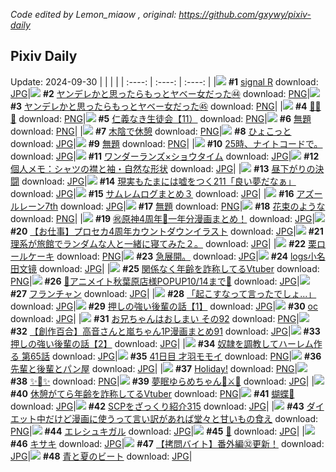 *Code edited by Lemon_miaow , original: https://github.com/gxywy/pixiv-daily*
## Pixiv Daily 
Update: 2024-09-30
|      |      |      |
| :----: | :----: | :----: |
|![](https://pximg.lemonmiaow.xyz/c/240x480/img-master/img/2024/09/29/00/00/35/122857414_p0_master1200.jpg) **#1** [signal R](https://www.pixiv.net/artworks/122857414) download: [JPG](https://pximg.lemonmiaow.xyz/img-original/img/2024/09/29/00/00/35/122857414_p0.jpg)|![](https://pximg.lemonmiaow.xyz/c/240x480/img-master/img/2024/09/28/00/01/19/122825778_p0_master1200.jpg) **#2** [ヤンデレかと思ったらもっとヤベー女だった㊹](https://www.pixiv.net/artworks/122825778) download: [PNG](https://pximg.lemonmiaow.xyz/img-original/img/2024/09/28/00/01/19/122825778_p0.png)|![](https://pximg.lemonmiaow.xyz/c/240x480/img-master/img/2024/09/29/00/01/03/122857502_p0_master1200.jpg) **#3** [ヤンデレかと思ったらもっとヤベー女だった㊺](https://www.pixiv.net/artworks/122857502) download: [PNG](https://pximg.lemonmiaow.xyz/img-original/img/2024/09/29/00/01/03/122857502_p0.png)|
|![](https://pximg.lemonmiaow.xyz/c/240x480/img-master/img/2024/09/28/13/06/43/122839107_p0_master1200.jpg) **#4** [🍁🍁🍁](https://www.pixiv.net/artworks/122839107) download: [PNG](https://pximg.lemonmiaow.xyz/img-original/img/2024/09/28/13/06/43/122839107_p0.png)|![](https://pximg.lemonmiaow.xyz/c/240x480/img-master/img/2024/09/28/10/47/37/122836332_p0_master1200.jpg) **#5** [仁義なき生徒会【11）](https://www.pixiv.net/artworks/122836332) download: [PNG](https://pximg.lemonmiaow.xyz/img-original/img/2024/09/28/10/47/37/122836332_p0.png)|![](https://pximg.lemonmiaow.xyz/c/240x480/img-master/img/2024/09/29/08/34/57/122866395_p0_master1200.jpg) **#6** [無題](https://www.pixiv.net/artworks/122866395) download: [PNG](https://pximg.lemonmiaow.xyz/img-original/img/2024/09/29/08/34/57/122866395_p0.png)|
|![](https://pximg.lemonmiaow.xyz/c/240x480/img-master/img/2024/09/28/00/00/20/122825573_p0_master1200.jpg) **#7** [木陰で休憩](https://www.pixiv.net/artworks/122825573) download: [PNG](https://pximg.lemonmiaow.xyz/img-original/img/2024/09/28/00/00/20/122825573_p0.png)|![](https://pximg.lemonmiaow.xyz/c/240x480/img-master/img/2024/09/28/00/17/30/122826545_p0_master1200.jpg) **#8** [ひょこっと](https://www.pixiv.net/artworks/122826545) download: [JPG](https://pximg.lemonmiaow.xyz/img-original/img/2024/09/28/00/17/30/122826545_p0.jpg)|![](https://pximg.lemonmiaow.xyz/c/240x480/img-master/img/2024/09/29/00/28/42/122858699_p0_master1200.jpg) **#9** [無題](https://www.pixiv.net/artworks/122858699) download: [PNG](https://pximg.lemonmiaow.xyz/img-original/img/2024/09/29/00/28/42/122858699_p0.png)|
|![](https://pximg.lemonmiaow.xyz/c/240x480/img-master/img/2024/09/29/22/11/14/122887876_p0_master1200.jpg) **#10** [25時、ナイトコードで。](https://www.pixiv.net/artworks/122887876) download: [JPG](https://pximg.lemonmiaow.xyz/img-original/img/2024/09/29/22/11/14/122887876_p0.jpg)|![](https://pximg.lemonmiaow.xyz/c/240x480/img-master/img/2024/09/29/16/46/48/122877065_p0_master1200.jpg) **#11** [ワンダーランズ×ショウタイム](https://www.pixiv.net/artworks/122877065) download: [JPG](https://pximg.lemonmiaow.xyz/img-original/img/2024/09/29/16/46/48/122877065_p0.jpg)|![](https://pximg.lemonmiaow.xyz/c/240x480/img-master/img/2024/09/28/06/00/05/122832157_p0_master1200.jpg) **#12** [個人メモ：シャツの襟と袖・自然な形状](https://www.pixiv.net/artworks/122832157) download: [JPG](https://pximg.lemonmiaow.xyz/img-original/img/2024/09/28/06/00/05/122832157_p0.jpg)|
|![](https://pximg.lemonmiaow.xyz/c/240x480/img-master/img/2024/09/28/10/52/33/122836427_p0_master1200.jpg) **#13** [昼下がりの決闘](https://www.pixiv.net/artworks/122836427) download: [JPG](https://pximg.lemonmiaow.xyz/img-original/img/2024/09/28/10/52/33/122836427_p0.jpg)|![](https://pximg.lemonmiaow.xyz/c/240x480/img-master/img/2024/09/29/18/00/08/122879078_p0_master1200.jpg) **#14** [現実もたまには嘘をつく211「良い夢だなぁ」](https://www.pixiv.net/artworks/122879078) download: [JPG](https://pximg.lemonmiaow.xyz/img-original/img/2024/09/29/18/00/08/122879078_p0.jpg)|![](https://pximg.lemonmiaow.xyz/c/240x480/img-master/img/2024/09/28/00/04/00/122826032_p0_master1200.jpg) **#15** [サムレムログまとめ３](https://www.pixiv.net/artworks/122826032) download: [JPG](https://pximg.lemonmiaow.xyz/img-original/img/2024/09/28/00/04/00/122826032_p0.jpg)|
|![](https://pximg.lemonmiaow.xyz/c/240x480/img-master/img/2024/09/28/17/15/18/122844326_p0_master1200.jpg) **#16** [アズールレーン7th](https://www.pixiv.net/artworks/122844326) download: [JPG](https://pximg.lemonmiaow.xyz/img-original/img/2024/09/28/17/15/18/122844326_p0.jpg)|![](https://pximg.lemonmiaow.xyz/c/240x480/img-master/img/2024/09/29/02/22/09/122861683_p0_master1200.jpg) **#17** [無題](https://www.pixiv.net/artworks/122861683) download: [PNG](https://pximg.lemonmiaow.xyz/img-original/img/2024/09/29/02/22/09/122861683_p0.png)|![](https://pximg.lemonmiaow.xyz/c/240x480/img-master/img/2024/09/29/00/00/36/122857417_p0_master1200.jpg) **#18** [花束のような](https://www.pixiv.net/artworks/122857417) download: [PNG](https://pximg.lemonmiaow.xyz/img-original/img/2024/09/29/00/00/36/122857417_p0.png)|
|![](https://pximg.lemonmiaow.xyz/c/240x480/img-master/img/2024/09/28/12/36/13/122838523_p0_master1200.jpg) **#19** [㊗️原神4周年🎉一年分漫画まとめ！](https://www.pixiv.net/artworks/122838523) download: [JPG](https://pximg.lemonmiaow.xyz/img-original/img/2024/09/28/12/36/13/122838523_p0.jpg)|![](https://pximg.lemonmiaow.xyz/c/240x480/img-master/img/2024/09/28/00/00/21/122825578_p0_master1200.jpg) **#20** [【お仕事】プロセカ4周年カウントダウンイラスト](https://www.pixiv.net/artworks/122825578) download: [JPG](https://pximg.lemonmiaow.xyz/img-original/img/2024/09/28/00/00/21/122825578_p0.jpg)|![](https://pximg.lemonmiaow.xyz/c/240x480/img-master/img/2024/09/28/18/04/33/122845694_p0_master1200.jpg) **#21** [理系が旅館でランダムな人と一緒に寝てみた２。](https://www.pixiv.net/artworks/122845694) download: [JPG](https://pximg.lemonmiaow.xyz/img-original/img/2024/09/28/18/04/33/122845694_p0.jpg)|
|![](https://pximg.lemonmiaow.xyz/c/240x480/img-master/img/2024/09/29/20/30/04/122884024_p0_master1200.jpg) **#22** [栗ロールケーキ](https://www.pixiv.net/artworks/122884024) download: [PNG](https://pximg.lemonmiaow.xyz/img-original/img/2024/09/29/20/30/04/122884024_p0.png)|![](https://pximg.lemonmiaow.xyz/c/240x480/img-master/img/2024/09/28/12/08/29/122837957_p0_master1200.jpg) **#23** [急展開。](https://www.pixiv.net/artworks/122837957) download: [JPG](https://pximg.lemonmiaow.xyz/img-original/img/2024/09/28/12/08/29/122837957_p0.jpg)|![](https://pximg.lemonmiaow.xyz/c/240x480/img-master/img/2024/09/28/12/18/09/122838160_p0_master1200.jpg) **#24** [logs小名田文镜](https://www.pixiv.net/artworks/122838160) download: [JPG](https://pximg.lemonmiaow.xyz/img-original/img/2024/09/28/12/18/09/122838160_p0.jpg)|
|![](https://pximg.lemonmiaow.xyz/c/240x480/img-master/img/2024/09/28/21/10/01/122851371_p0_master1200.jpg) **#25** [関係なく年齢を詐称してるVtuber](https://www.pixiv.net/artworks/122851371) download: [PNG](https://pximg.lemonmiaow.xyz/img-original/img/2024/09/28/21/10/01/122851371_p0.png)|![](https://pximg.lemonmiaow.xyz/c/240x480/img-master/img/2024/09/29/00/15/08/122858198_p0_master1200.jpg) **#26** [🩵アニメイト秋葉原店様POPUP10/14まで🩷](https://www.pixiv.net/artworks/122858198) download: [JPG](https://pximg.lemonmiaow.xyz/img-original/img/2024/09/29/00/15/08/122858198_p0.jpg)|![](https://pximg.lemonmiaow.xyz/c/240x480/img-master/img/2024/09/29/00/00/34/122857407_p0_master1200.jpg) **#27** [フランチャン](https://www.pixiv.net/artworks/122857407) download: [JPG](https://pximg.lemonmiaow.xyz/img-original/img/2024/09/29/00/00/34/122857407_p0.jpg)|
|![](https://pximg.lemonmiaow.xyz/c/240x480/img-master/img/2024/09/28/00/23/50/122826761_p0_master1200.jpg) **#28** [「起こすなって言ったでしょ...」](https://www.pixiv.net/artworks/122826761) download: [JPG](https://pximg.lemonmiaow.xyz/img-original/img/2024/09/28/00/23/50/122826761_p0.jpg)|![](https://pximg.lemonmiaow.xyz/c/240x480/img-master/img/2024/09/28/00/46/32/122825936_p0_master1200.jpg) **#29** [押しの強い後輩の話【1】](https://www.pixiv.net/artworks/122825936) download: [JPG](https://pximg.lemonmiaow.xyz/img-original/img/2024/09/28/00/46/32/122825936_p0.jpg)|![](https://pximg.lemonmiaow.xyz/c/240x480/img-master/img/2024/09/28/09/57/31/122835471_p0_master1200.jpg) **#30** [oc](https://www.pixiv.net/artworks/122835471) download: [JPG](https://pximg.lemonmiaow.xyz/img-original/img/2024/09/28/09/57/31/122835471_p0.jpg)|
|![](https://pximg.lemonmiaow.xyz/c/240x480/img-master/img/2024/09/28/16/22/21/122843047_p0_master1200.jpg) **#31** [お兄ちゃんはおしまい その92](https://www.pixiv.net/artworks/122843047) download: [PNG](https://pximg.lemonmiaow.xyz/img-original/img/2024/09/28/16/22/21/122843047_p0.png)|![](https://pximg.lemonmiaow.xyz/c/240x480/img-master/img/2024/09/28/00/02/15/122825894_p0_master1200.jpg) **#32** [【創作百合】高音さんと嵐ちゃん1P漫画まとめ91](https://www.pixiv.net/artworks/122825894) download: [JPG](https://pximg.lemonmiaow.xyz/img-original/img/2024/09/28/00/02/15/122825894_p0.jpg)|![](https://pximg.lemonmiaow.xyz/c/240x480/img-master/img/2024/09/29/00/01/53/122857601_p0_master1200.jpg) **#33** [押しの強い後輩の話【2】](https://www.pixiv.net/artworks/122857601) download: [JPG](https://pximg.lemonmiaow.xyz/img-original/img/2024/09/29/00/01/53/122857601_p0.jpg)|
|![](https://pximg.lemonmiaow.xyz/c/240x480/img-master/img/2024/09/28/00/02/54/122825951_p0_master1200.jpg) **#34** [奴隷を調教してハーレム作る 第65話](https://www.pixiv.net/artworks/122825951) download: [JPG](https://pximg.lemonmiaow.xyz/img-original/img/2024/09/28/00/02/54/122825951_p0.jpg)|![](https://pximg.lemonmiaow.xyz/c/240x480/img-master/img/2024/09/28/01/21/29/122828453_p0_master1200.jpg) **#35** [41日目 才羽モモイ](https://www.pixiv.net/artworks/122828453) download: [PNG](https://pximg.lemonmiaow.xyz/img-original/img/2024/09/28/01/21/29/122828453_p0.png)|![](https://pximg.lemonmiaow.xyz/c/240x480/img-master/img/2024/09/28/12/00/59/122837779_p0_master1200.jpg) **#36** [先輩と後輩とパン屋](https://www.pixiv.net/artworks/122837779) download: [JPG](https://pximg.lemonmiaow.xyz/img-original/img/2024/09/28/12/00/59/122837779_p0.jpg)|
|![](https://pximg.lemonmiaow.xyz/c/240x480/img-master/img/2024/09/29/01/04/08/122859914_p0_master1200.jpg) **#37** [Holiday!](https://www.pixiv.net/artworks/122859914) download: [PNG](https://pximg.lemonmiaow.xyz/img-original/img/2024/09/29/01/04/08/122859914_p0.png)|![](https://pximg.lemonmiaow.xyz/c/240x480/img-master/img/2024/09/29/08/22/24/122866192_p0_master1200.jpg) **#38** [✨👗✨](https://www.pixiv.net/artworks/122866192) download: [PNG](https://pximg.lemonmiaow.xyz/img-original/img/2024/09/29/08/22/24/122866192_p0.png)|![](https://pximg.lemonmiaow.xyz/c/240x480/img-master/img/2024/09/28/00/47/55/122827523_p0_master1200.jpg) **#39** [夢眠ゆらめちゃん🌙⚔️🌟](https://www.pixiv.net/artworks/122827523) download: [JPG](https://pximg.lemonmiaow.xyz/img-original/img/2024/09/28/00/47/55/122827523_p0.jpg)|
|![](https://pximg.lemonmiaow.xyz/c/240x480/img-master/img/2024/09/29/21/00/36/122885083_p0_master1200.jpg) **#40** [休憩がてら年齢を詐称してるVtuber](https://www.pixiv.net/artworks/122885083) download: [PNG](https://pximg.lemonmiaow.xyz/img-original/img/2024/09/29/21/00/36/122885083_p0.png)|![](https://pximg.lemonmiaow.xyz/c/240x480/img-master/img/2024/09/29/13/44/03/122872592_p0_master1200.jpg) **#41** [蝴蝶🦋](https://www.pixiv.net/artworks/122872592) download: [JPG](https://pximg.lemonmiaow.xyz/img-original/img/2024/09/29/13/44/03/122872592_p0.jpg)|![](https://pximg.lemonmiaow.xyz/c/240x480/img-master/img/2024/09/28/21/00/31/122851009_p0_master1200.jpg) **#42** [SCPをざっくり紹介315](https://www.pixiv.net/artworks/122851009) download: [JPG](https://pximg.lemonmiaow.xyz/img-original/img/2024/09/28/21/00/31/122851009_p0.jpg)|
|![](https://pximg.lemonmiaow.xyz/c/240x480/img-master/img/2024/09/29/19/19/06/122881640_p0_master1200.jpg) **#43** [ダイエット中だけど漫画に使うって言い訳があれば堂々と甘いもの食え](https://www.pixiv.net/artworks/122881640) download: [PNG](https://pximg.lemonmiaow.xyz/img-original/img/2024/09/29/19/19/06/122881640_p0.png)|![](https://pximg.lemonmiaow.xyz/c/240x480/img-master/img/2024/09/29/13/57/57/122872901_p0_master1200.jpg) **#44** [エレシュキガル](https://www.pixiv.net/artworks/122872901) download: [JPG](https://pximg.lemonmiaow.xyz/img-original/img/2024/09/29/13/57/57/122872901_p0.jpg)|![](https://pximg.lemonmiaow.xyz/c/240x480/img-master/img/2024/09/29/00/50/14/122859467_p0_master1200.jpg) **#45** [🌙](https://www.pixiv.net/artworks/122859467) download: [JPG](https://pximg.lemonmiaow.xyz/img-original/img/2024/09/29/00/50/14/122859467_p0.jpg)|
|![](https://pximg.lemonmiaow.xyz/c/240x480/img-master/img/2024/09/28/00/00/22/122825591_p0_master1200.jpg) **#46** [キサキ](https://www.pixiv.net/artworks/122825591) download: [JPG](https://pximg.lemonmiaow.xyz/img-original/img/2024/09/28/00/00/22/122825591_p0.jpg)|![](https://pximg.lemonmiaow.xyz/c/240x480/img-master/img/2024/09/29/12/00/19/122870306_p0_master1200.jpg) **#47** [【拷問バイト】番外編㉜更新！](https://www.pixiv.net/artworks/122870306) download: [JPG](https://pximg.lemonmiaow.xyz/img-original/img/2024/09/29/12/00/19/122870306_p0.jpg)|![](https://pximg.lemonmiaow.xyz/c/240x480/img-master/img/2024/09/29/20/31/03/122884087_p0_master1200.jpg) **#48** [青と夏のビート](https://www.pixiv.net/artworks/122884087) download: [JPG](https://pximg.lemonmiaow.xyz/img-original/img/2024/09/29/20/31/03/122884087_p0.jpg)|
